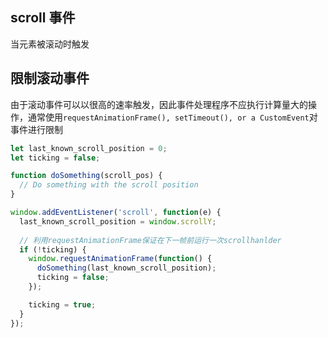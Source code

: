 
## scroll 事件
当元素被滚动时触发


## 限制滚动事件
由于滚动事件可以以很高的速率触发，因此事件处理程序不应执行计算量大的操作，通常使用`requestAnimationFrame(), setTimeout(), or a CustomEvent`对事件进行限制

```js
let last_known_scroll_position = 0;
let ticking = false;

function doSomething(scroll_pos) {
  // Do something with the scroll position
}

window.addEventListener('scroll', function(e) {
  last_known_scroll_position = window.scrollY;
  
  // 利用requestAnimationFrame保证在下一帧前运行一次scrollhanlder
  if (!ticking) {
    window.requestAnimationFrame(function() {
      doSomething(last_known_scroll_position);
      ticking = false;
    });

    ticking = true;
  }
});
```